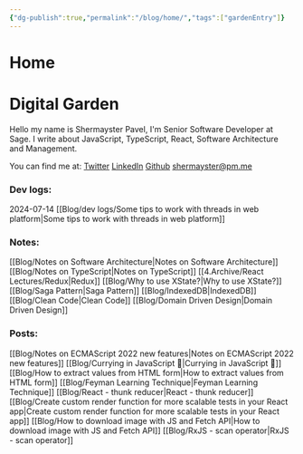 ```yaml
---
{"dg-publish":true,"permalink":"/blog/home/","tags":["gardenEntry"]}
---
```


# Home
# Digital Garden 
Hello my name is Shermayster Pavel, I'm Senior Software Developer at Sage. I write about JavaScript, TypeScript, React, Software Architecture and Management.

You can find me at: 
[Twitter](https://twitter.com/ShermPavel)
[LinkedIn](https://www.linkedin.com/in/shermpavel)
[Github](https://github.com/Shermayster)
shermayster@pm.me

### Dev logs:
2024-07-14 [[Blog/dev logs/Some tips to work with threads in web platform\|Some tips to work with threads in web platform]]

### Notes: 
[[Blog/Notes on Software Architecture\|Notes on Software Architecture]]
[[Blog/Notes on TypeScript\|Notes on TypeScript]]
[[4.Archive/React Lectures/Redux\|Redux]]
[[Blog/Why to use XState?\|Why to use XState?]]
[[Blog/Saga Pattern\|Saga Pattern]]
[[Blog/IndexedDB\|IndexedDB]]
[[Blog/Clean Code\|Clean Code]]
[[Blog/Domain Driven Design\|Domain Driven Design]]

### Posts:
[[Blog/Notes on ECMAScript 2022 new features\|Notes on ECMAScript 2022 new features]]
[[Blog/Currying in JavaScript 🍛\|Currying in JavaScript 🍛]]
[[Blog/How to extract values from HTML form\|How to extract values from HTML form]]
[[Blog/Feyman Learning Technique\|Feyman Learning Technique]]
[[Blog/React - thunk reducer\|React - thunk reducer]]
[[Blog/Create custom render function for more scalable tests in your React app\|Create custom render function for more scalable tests in your React app]]
[[Blog/How to download image with JS and Fetch API\|How to download image with JS and Fetch API]]
[[Blog/RxJS - scan operator\|RxJS - scan operator]]



